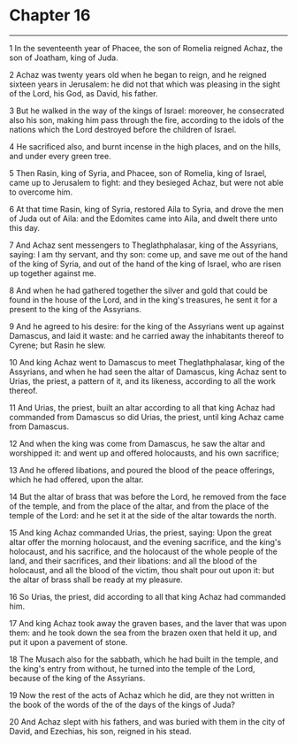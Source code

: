 # Chapter 16

***

1 In the seventeenth year of Phacee, the son of Romelia reigned Achaz, the son of Joatham, king of Juda.

2 Achaz was twenty years old when he began to reign, and he reigned sixteen years in Jerusalem: he did not that which was pleasing in the sight of the Lord, his God, as David, his father.

3 But he walked in the way of the kings of Israel: moreover, he consecrated also his son, making him pass through the fire, according to the idols of the nations which the Lord destroyed before the children of Israel.

4 He sacrificed also, and burnt incense in the high places, and on the hills, and under every green tree.

5 Then Rasin, king of Syria, and Phacee, son of Romelia, king of Israel, came up to Jerusalem to fight: and they besieged Achaz, but were not able to overcome him.

6 At that time Rasin, king of Syria, restored Aila to Syria, and drove the men of Juda out of Aila: and the Edomites came into Aila, and dwelt there unto this day.

7 And Achaz sent messengers to Theglathphalasar, king of the Assyrians, saying: I am thy servant, and thy son: come up, and save me out of the hand of the king of Syria, and out of the hand of the king of Israel, who are risen up together against me.

8 And when he had gathered together the silver and gold that could be found in the house of the Lord, and in the king's treasures, he sent it for a present to the king of the Assyrians.

9 And he agreed to his desire: for the king of the Assyrians went up against Damascus, and laid it waste: and he carried away the inhabitants thereof to Cyrene; but Rasin he slew.

10 And king Achaz went to Damascus to meet Theglathphalasar, king of the Assyrians, and when he had seen the altar of Damascus, king Achaz sent to Urias, the priest, a pattern of it, and its likeness, according to all the work thereof.

11 And Urias, the priest, built an altar according to all that king Achaz had commanded from Damascus so did Urias, the priest, until king Achaz came from Damascus.

12 And when the king was come from Damascus, he saw the altar and worshipped it: and went up and offered holocausts, and his own sacrifice;

13 And he offered libations, and poured the blood of the peace offerings, which he had offered, upon the altar.

14 But the altar of brass that was before the Lord, he removed from the face of the temple, and from the place of the altar, and from the place of the temple of the Lord: and he set it at the side of the altar towards the north.

15 And king Achaz commanded Urias, the priest, saying: Upon the great altar offer the morning holocaust, and the evening sacrifice, and the king's holocaust, and his sacrifice, and the holocaust of the whole people of the land, and their sacrifices, and their libations: and all the blood of the holocaust, and all the blood of the victim, thou shalt pour out upon it: but the altar of brass shall be ready at my pleasure.

16 So Urias, the priest, did according to all that king Achaz had commanded him.

17 And king Achaz took away the graven bases, and the laver that was upon them: and he took down the sea from the brazen oxen that held it up, and put it upon a pavement of stone.

18 The Musach also for the sabbath, which he had built in the temple, and the king's entry from without, he turned into the temple of the Lord, because of the king of the Assyrians.

19 Now the rest of the acts of Achaz which he did, are they not written in the book of the words of the of the days of the kings of Juda?

20 And Achaz slept with his fathers, and was buried with them in the city of David, and Ezechias, his son, reigned in his stead.

